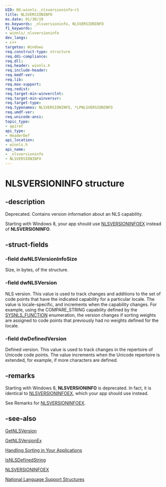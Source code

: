 ```yaml
---
UID: NS:winnls._nlsversioninfo~r1
title: NLSVERSIONINFO
ms.date: 01/30/19
ms.keywords: _nlsversioninfo, NLSVERSIONINFO
f1_keywords:
- winnls/_nlsversioninfo
dev_langs:
- c++
targetos: Windows
req.construct-type: structure
req.ddi-compliance: 
req.dll: 
req.header: winnls.h
req.include-header: 
req.kmdf-ver: 
req.lib: 
req.max-support: 
req.redist: 
req.target-min-winverclnt: 
req.target-min-winversvr: 
req.target-type: 
req.typenames: NLSVERSIONINFO, *LPNLSVERSIONINFO
req.umdf-ver: 
req.unicode-ansi: 
topic_type:
- apiref
api_type:
- HeaderDef
api_location:
- winnls.h
api_name:
- _nlsversioninfo
- NLSVERSIONINFO
---
```


# NLSVERSIONINFO structure


## -description

Deprecated. Contains version information about an NLS capability.



Starting with Windows 8, your app should use <a href="https://docs.microsoft.com/windows/desktop/api/winnls/ns-winnls-nlsversioninfoex">NLSVERSIONINFOEX</a> instead of <b>NLSVERSIONINFO</b>.


## -struct-fields

### -field dwNLSVersionInfoSize

Size, in bytes, of the structure.


### -field dwNLSVersion

NLS version. This value is used to track changes and additions to the set of code points that have the indicated capability for a particular locale. The value is locale-specific, and increments when the capability changes. For example, using the COMPARE_STRING capability defined by the <a href="https://docs.microsoft.com/windows/desktop/api/winnls/ne-winnls-sysnls_function">SYSNLS_FUNCTION</a> enumeration, the version changes if sorting weights are assigned to code points that previously had no weights defined for the locale.


### -field dwDefinedVersion

Defined version. This value is used to track changes in the repertoire of Unicode code points. The value increments when the Unicode repertoire is extended, for example, if more characters are defined.


## -remarks

Starting with Windows 8, <b>NLSVERSIONINFO</b> is deprecated. In fact, it is identical to <a href="https://docs.microsoft.com/windows/desktop/api/winnls/ns-winnls-nlsversioninfoex">NLSVERSIONINFOEX</a>, which your app should use instead.

See Remarks for <a href="https://docs.microsoft.com/windows/desktop/api/winnls/ns-winnls-nlsversioninfoex">NLSVERSIONINFOEX</a>.


## -see-also

<a href="https://docs.microsoft.com/windows/desktop/api/winnls/nf-winnls-getnlsversion">GetNLSVersion</a>

<a href="https://docs.microsoft.com/windows/desktop/api/winnls/nf-winnls-getnlsversionex">GetNLSVersionEx</a>

<a href="https://docs.microsoft.com/windows/desktop/Intl/handling-sorting-in-your-applications">Handling Sorting in Your Applications</a>

<a href="https://docs.microsoft.com/windows/desktop/api/winnls/nf-winnls-isnlsdefinedstring">IsNLSDefinedString</a>

<a href="https://docs.microsoft.com/windows/desktop/api/winnls/ns-winnls-nlsversioninfoex">NLSVERSIONINFOEX</a>

<a href="https://docs.microsoft.com/windows/desktop/Intl/national-language-support-structures">National Language Support Structures</a>

